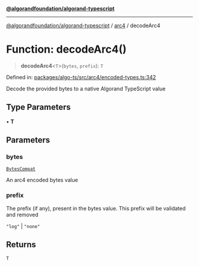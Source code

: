 [**@algorandfoundation/algorand-typescript**](../../../README.md)

***

[@algorandfoundation/algorand-typescript](../../../README.md) / [arc4](../README.md) / decodeArc4

# Function: decodeArc4()

> **decodeArc4**\<`T`\>(`bytes`, `prefix`): `T`

Defined in: [packages/algo-ts/src/arc4/encoded-types.ts:342](https://github.com/algorandfoundation/puya-ts/blob/main/packages/algo-ts/src/arc4/encoded-types.ts#L342)

Decode the provided bytes to a native Algorand TypeScript value

## Type Parameters

• **T**

## Parameters

### bytes

[`BytesCompat`](../../../type-aliases/BytesCompat.md)

An arc4 encoded bytes value

### prefix

The prefix (if any), present in the bytes value. This prefix will be validated and removed

`"log"` | `"none"`

## Returns

`T`
